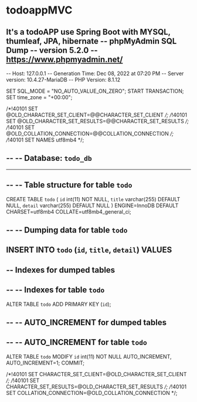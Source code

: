 # todoappMVC
It's a todoAPP use Spring Boot with MYSQL, thumleaf, JPA, hibernate
-- phpMyAdmin SQL Dump
-- version 5.2.0
-- https://www.phpmyadmin.net/
--
-- Host: 127.0.0.1
-- Generation Time: Dec 08, 2022 at 07:20 PM
-- Server version: 10.4.27-MariaDB
-- PHP Version: 8.1.12

SET SQL_MODE = "NO_AUTO_VALUE_ON_ZERO";
START TRANSACTION;
SET time_zone = "+00:00";


/*!40101 SET @OLD_CHARACTER_SET_CLIENT=@@CHARACTER_SET_CLIENT */;
/*!40101 SET @OLD_CHARACTER_SET_RESULTS=@@CHARACTER_SET_RESULTS */;
/*!40101 SET @OLD_COLLATION_CONNECTION=@@COLLATION_CONNECTION */;
/*!40101 SET NAMES utf8mb4 */;

--
-- Database: `todo_db`
--

-- --------------------------------------------------------

--
-- Table structure for table `todo`
--

CREATE TABLE `todo` (
  `id` int(11) NOT NULL,
  `title` varchar(255) DEFAULT NULL,
  `detail` varchar(255) DEFAULT NULL
) ENGINE=InnoDB DEFAULT CHARSET=utf8mb4 COLLATE=utf8mb4_general_ci;

--
-- Dumping data for table `todo`
--

INSERT INTO `todo` (`id`, `title`, `detail`) VALUES
--
-- Indexes for dumped tables
--

--
-- Indexes for table `todo`
--
ALTER TABLE `todo`
  ADD PRIMARY KEY (`id`);

--
-- AUTO_INCREMENT for dumped tables
--

--
-- AUTO_INCREMENT for table `todo`
--
ALTER TABLE `todo`
  MODIFY `id` int(11) NOT NULL AUTO_INCREMENT, AUTO_INCREMENT=1;
COMMIT;

/*!40101 SET CHARACTER_SET_CLIENT=@OLD_CHARACTER_SET_CLIENT */;
/*!40101 SET CHARACTER_SET_RESULTS=@OLD_CHARACTER_SET_RESULTS */;
/*!40101 SET COLLATION_CONNECTION=@OLD_COLLATION_CONNECTION */;
